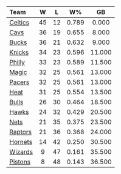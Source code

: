 | Team                            |  W  |  L  |  W%   |   GB   |
|:--------------------------------|:---:|:---:|:-----:|:------:|
| [Celtics](/r/bostonceltics)     | 45  | 12  | 0.789 | 0.000  |
| [Cavs](/r/clevelandcavs)        | 36  | 19  | 0.655 | 8.000  |
| [Bucks](/r/MkeBucks)            | 36  | 21  | 0.632 | 9.000  |
| [Knicks](/r/NYKnicks)           | 34  | 23  | 0.596 | 11.000 |
| [Philly](/r/sixers)             | 33  | 23  | 0.589 | 11.500 |
| [Magic](/r/OrlandoMagic)        | 32  | 25  | 0.561 | 13.000 |
| [Pacers](/r/pacers)             | 32  | 25  | 0.561 | 13.000 |
| [Heat](/r/heat)                 | 31  | 25  | 0.554 | 13.500 |
| [Bulls](/r/chicagobulls)        | 26  | 30  | 0.464 | 18.500 |
| [Hawks](/r/AtlantaHawks)        | 24  | 32  | 0.429 | 20.500 |
| [Nets](/r/GoNets)               | 21  | 35  | 0.375 | 23.500 |
| [Raptors](/r/torontoraptors)    | 21  | 36  | 0.368 | 24.000 |
| [Hornets](/r/CharlotteHornets)  | 14  | 42  | 0.250 | 30.500 |
| [Wizards](/r/washingtonwizards) |  9  | 47  | 0.161 | 35.500 |
| [Pistons](/r/DetroitPistons)    |  8  | 48  | 0.143 | 36.500 |